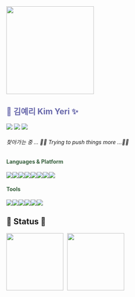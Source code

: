 <!-- <div align="center" style="background-color:black"> -->
<img src="https://postfiles.pstatic.net/MjAyMTEyMDNfNjkg/MDAxNjM4NTQzMjQxNjQ4.q-uCHQK8wZPzV6jOPn8MbjDStZiqwNNfTz9NjA-ln0og.Ca1Wz7NQjbrsvaCQ96VNWvMzSHUJL1qjLwjRdarAajMg.JPEG.98sena/output_3510372380.jpg?type=w773" style="width:230px"/>
  
<h2 style="color:#6868ab"> 🐯 김예리 Kim Yeri ✨ </h2>

<a href="https://adorable-nasturtium-a51f68.netlify.app" target="_blank"><img src="https://img.shields.io/badge/👩‍💻  PORTFOLIO-6868ab?style=flat-square&logoColor=white"/></a>
<a href="https://velog.io/@kinnyeri" target="_blank"><img src="https://img.shields.io/badge/🕶 TECH BLOG-6868ab?style=flat-square&logoColor=white"/></a>
<a href="https://instagram.com/kinnyeri?utm_medium=copy_link" target="_blank"><img src="https://img.shields.io/badge/INSTAGRAM-6868ab?style=flat-square&logo=Instagram&logoColor=white"/></a>
<!--<a href="https://blog.naver.com/98sena" target="_blank"><img src="https://img.shields.io/badge/😎 DAILY BLOG-6868ab?style=flat-square&logoColor=white"/></a> -->
<!--
<p><h3><strong>문제 해결이 즐겁습니다.</strong></h3>
프론트엔드 개발자를 희망하며 <br/>
어려운 난관을 헤쳐가며 얻는 경험과 배움을 좇습니다.<br/>
언제나 도전하는 사람이 되고자 합니다.</p>
<h2 style="color:#355E3B"> 📚 Stack 🧨 </h2>
-->

<h6> 찾아가는 중 ... 🏃‍♀️ Trying to push things more ...🏋️‍♀️ </h6>

<h4 style="color:#355E3B"> Languages & Platform </h4>
<div style="display:flex">
<img src="https://img.shields.io/badge/JavaScript-355E3B?style=flat-square&logo=JavaScript&logoColor=white"/>
<img src="https://img.shields.io/badge/HTML5-355E3B?style=flat-square&logo=HTML5&logoColor=white"/>
<img src="https://img.shields.io/badge/CSS3-355E3B?style=flat-square&logo=CSS3&logoColor=white"/>
<img src="https://img.shields.io/badge/React-355E3B?style=flat-square&logo=React&logoColor=white"/>
<br/>
<img src="https://img.shields.io/badge/Android-355E3B?style=flat-square&logo=Android&logoColor=white"/>
<img src="https://img.shields.io/badge/Java-355E3B?style=flat-square&logo=Java&logoColor=white"/>
<img src="https://img.shields.io/badge/Flutter-355E3B?style=flat-square&logo=Flutter&logoColor=white"/>
<img src="https://img.shields.io/badge/Python-355E3B?style=flat-square&logo=Python&logoColor=white"/>
</div>

<h4 style="color:#355E3B"> Tools </h4>
<div style="display:flex">
<img src="https://img.shields.io/badge/Git-355E3B?style=flat-square&logo=Git&logoColor=white"/>
<img src="https://img.shields.io/badge/GitHub-355E3B?style=flat-square&logo=GitHub&logoColor=white"/>
<img src="https://img.shields.io/badge/Visual Studio Code-355E3B?style=flat-square&logo=Visual Studio Code&logoColor=white"/>
<img src="https://img.shields.io/badge/Android Studio-355E3B?style=flat-square&logo=Android Studio&logoColor=white"/>
<img src="https://img.shields.io/badge/PyCharm-355E3B?style=flat-square&logo=PyCharm&logoColor=white"/>
<img src="https://img.shields.io/badge/Figma-355E3B?style=flat-square&logo=Figma&logoColor=white"/>
</div>
  
<h2> 💎 Status 💭 </h2>
<div style="display: flex; align-items: center; justify-contents:center;">
<img style="height:150px" src="https://github-readme-stats.vercel.app/api?username=kinnyeri&show_icons=true&bg_color=DEG,355E3B,6868ab&title_color=FFFFFF&text_color=FFFFFF&icon_color=FFFFFF&hide_border=true&custom_title=✦✧✦✧"/>
<a href="https://www.acmicpc.net/" target="_blank"><img style="height:150px; margin-left:10px" src="http://mazassumnida.wtf/api/generate_badge?boj=98sena"/></a>
</div>

<!-- </div> -->
